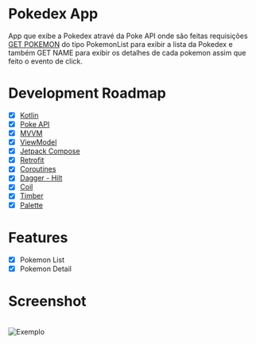 # Pokedex App

App que exibe a Pokedex atravé da Poke API onde são feitas requisições [GET POKEMON](https://pokeapi.co/api/v2/pokemon) do tipo PokemonList para exibir a lista da Pokedex e também
GET NAME para exibir os detalhes de cada pokemon assim que feito o evento de click.

# Development Roadmap
- [x] [Kotlin](https://kotlinlang.org)
- [x] [Poke API](https://pokeapi.co)
- [x] [MVVM](https://developer.android.com/jetpack/guide?gclid=Cj0KCQiAmeKQBhDvARIsAHJ7mF6MdF2s4IswETMBPtxSUHxGehXBfDoGpp4mJaGe4w5tI2VNcTSr5O8aAgDOEALw_wcB&gclsrc=aw.ds)
- [x] [ViewModel](https://developer.android.com/topic/libraries/architecture/viewmodel?authuser=1)
- [x]  [Jetpack Compose](https://developer.android.com/jetpack/compose?gclid=Cj0KCQiAjc2QBhDgARIsAMc3SqTYARdVHuvelbQNF7urntfb8whp3pIteUTtx-hDggTKElvKysOKixwaAqmGEALw_wcB&gclsrc=aw.ds&authuser=1) 
- [x] [Retrofit](https://square.github.io/retrofit/)
- [x] [Coroutines](https://developer.android.com/topic/libraries/architecture/coroutines?hl=pt-br)
- [x] [Dagger - Hilt](https://developer.android.com/training/dependency-injection/hilt-android?hl=pt-br)
- [x] [Coil](https://coil-kt.github.io/coil/compose/)
- [x] [Timber](https://github.com/JakeWharton/timber)
- [x] [Palette](https://developer.android.com/jetpack/androidx/releases/palette) 

# Features
- [x] Pokemon List
- [x] Pokemon Detail

# Screenshot
<br>![Exemplo](https://media0.giphy.com/media/pRWBeLoPUSVuWKITdS/giphy.gif?cid=790b7611c53d3ef098674964d8f3887e7613897203efac46&rid=giphy.gif&ct=g)
